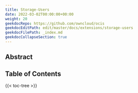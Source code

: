 ```yaml
---
title: Storage-Users
date: 2022-03-02T00:00:00+00:00
weight: 20
geekdocRepo: https://github.com/owncloud/ocis
geekdocEditPath: edit/master/docs/extensions/storage-users
geekdocFilePath: _index.md
geekdocCollapseSection: true
---
```


## Abstract


## Table of Contents

{{< toc-tree >}}

